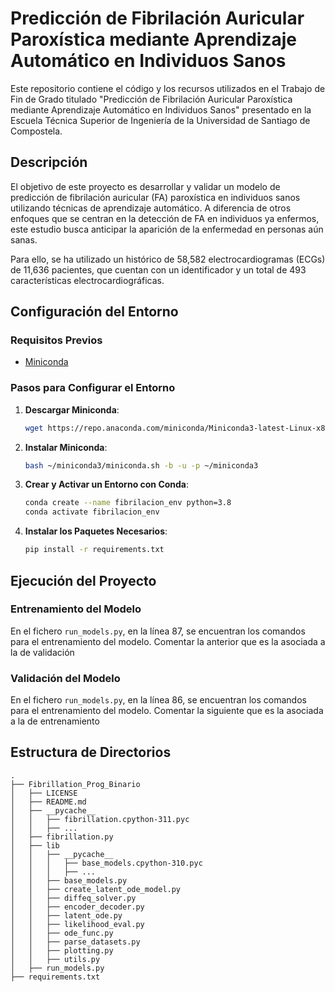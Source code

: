 # Predicción de Fibrilación Auricular Paroxística mediante Aprendizaje Automático en Individuos Sanos

Este repositorio contiene el código y los recursos utilizados en el Trabajo de Fin de Grado titulado "Predicción de Fibrilación Auricular Paroxística mediante Aprendizaje Automático en Individuos Sanos" presentado en la Escuela Técnica Superior de Ingeniería de la Universidad de Santiago de Compostela.

## Descripción

El objetivo de este proyecto es desarrollar y validar un modelo de predicción de fibrilación auricular (FA) paroxística en individuos sanos utilizando técnicas de aprendizaje automático. A diferencia de otros enfoques que se centran en la detección de FA en individuos ya enfermos, este estudio busca anticipar la aparición de la enfermedad en personas aún sanas.

Para ello, se ha utilizado un histórico de 58,582 electrocardiogramas (ECGs) de 11,636 pacientes, que cuentan con un identificador y un total de 493 características electrocardiográficas.


## Configuración del Entorno

### Requisitos Previos

- [Miniconda](https://docs.conda.io/en/latest/miniconda.html)

### Pasos para Configurar el Entorno

1. **Descargar Miniconda**:
    ```sh
    wget https://repo.anaconda.com/miniconda/Miniconda3-latest-Linux-x86_64.sh -O ~/miniconda3/miniconda.sh
    ```

2. **Instalar Miniconda**:
    ```sh
    bash ~/miniconda3/miniconda.sh -b -u -p ~/miniconda3
    ```

3. **Crear y Activar un Entorno con Conda**:
    ```sh
    conda create --name fibrilacion_env python=3.8
    conda activate fibrilacion_env
    ```

4. **Instalar los Paquetes Necesarios**:
    ```sh
    pip install -r requirements.txt
    ```

## Ejecución del Proyecto

### Entrenamiento del Modelo

En el fichero `run_models.py`, en la línea 87, se encuentran los comandos para el entrenamiento del modelo. Comentar la anterior que es la asociada a la de validación

### Validación del Modelo
En el fichero `run_models.py`, en la línea 86, se encuentran los comandos para el entrenamiento del modelo. Comentar la siguiente que es la asociada a la de entrenamiento


## Estructura de Directorios

```plaintext
.
├── Fibrillation_Prog_Binario
│   ├── LICENSE
│   ├── README.md
│   ├── __pycache__
│   │   ├── fibrillation.cpython-311.pyc
│   │   ├── ...
│   ├── fibrillation.py
│   ├── lib
│   │   ├── __pycache__
│   │   │   ├── base_models.cpython-310.pyc
│   │   │   ├── ...
│   │   ├── base_models.py
│   │   ├── create_latent_ode_model.py
│   │   ├── diffeq_solver.py
│   │   ├── encoder_decoder.py
│   │   ├── latent_ode.py
│   │   ├── likelihood_eval.py
│   │   ├── ode_func.py
│   │   ├── parse_datasets.py
│   │   ├── plotting.py
│   │   ├── utils.py
│   ├── run_models.py
├── requirements.txt
